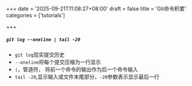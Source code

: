 +++
date = '2025-09-21T11:08:27+08:00'
draft = false
title = 'Git命令积累'
categories = ['tutorials']

+++

##### `git log --oneline | tail -20`

* `git log`现实提交历史
* `--oneline`将每个提交压缩为一行显示
* `|`，管道符， 将前一个命令的输出作为后一个命令输入
* `tail -20`,显示输入或文件末尾部分，`-20`参数表示显示最后一行
